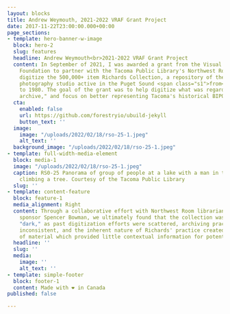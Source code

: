 ```yaml
---
layout: blocks
title: Andrew Weymouth, 2021-2022 VRAF Grant Project
date: 2017-11-22T23:00:00.000+00:00
page_sections:
- template: hero-banner-w-image
  block: hero-2
  slug: features
  headline: Andrew Weymouth<br>2021-2022 VRAF Grant Project
  content: In September of 2021, I was awarded a grant from the Visual Resources Association
    Foundation to partner with the Tacoma Public Library's Northwest Room, to help
    digitize the 500,000+ item Richards Collection, a repository of the commercial
    photography studio active in the Puget Sound <span class="s1">from</span> 1921
    to 1980. The goal of the grant was to help digitize what was regarded as a "dark
    archive," and focus on better representing Tacoma's historical BIPOC community.
  cta:
    enabled: false
    url: https://github.com/forestryio/ubuild-jekyll
    button_text: ''
  image:
    image: "/uploads/2022/02/18/rso-25-1.jpeg"
    alt_text: ''
  background_image: "/uploads/2022/02/18/rso-25-1.jpeg"
- template: full-width-media-element
  block: media-1
  image: "/uploads/2022/02/18/rso-25-1.jpeg"
  caption: RS0-25 Panorama of group of people at a lake with a man in the background
    climbing a tree. Courtesy of the Tacoma Public Library
  slug: ''
- template: content-feature
  block: feature-1
  media_alignment: Right
  content: Through a collaborative effort with Northwest Room librarian and project
    sponsor Spencer Bowman, we ultimately found that the collection was not so much
    "dark," as past digitization efforts were scattered, archiving practices were
    inconsistent, and the inherent nature of Richards' practice created a large amount
    of material which provided little contextual information for potential users.
  headline: ''
  slug: ''
  media:
    image: ''
    alt_text: ''
- template: simple-footer
  block: footer-1
  content: Made with ❤︎ in Canada
published: false

---
```

